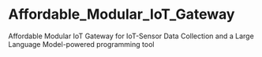 # Affordable_Modular_IoT_Gateway
Affordable Modular IoT Gateway for IoT-Sensor Data Collection and a Large Language Model-powered programming tool 

